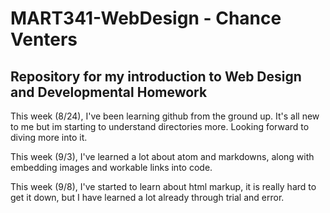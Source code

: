 # MART341-WebDesign - Chance Venters

## Repository for my introduction to Web Design and Developmental Homework

This week (8/24), I've been learning github from the ground up. It's all new to me but im starting to understand directories more. Looking forward to diving more into it. 

This week (9/3), I've learned a lot about atom and markdowns, along with embedding images and workable links into code. 

This week (9/8), I've started to learn about html markup, it is really hard to get it down, but I have learned a lot already through trial and error. 
